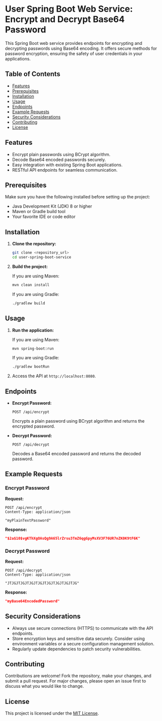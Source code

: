 # User Spring Boot Web Service: Encrypt and Decrypt Base64 Password

This Spring Boot web service provides endpoints for encrypting and decrypting passwords using Base64 encoding. It offers secure methods for password encryption, ensuring the safety of user credentials in your applications.

## Table of Contents

- [Features](#features)
- [Prerequisites](#prerequisites)
- [Installation](#installation)
- [Usage](#usage)
- [Endpoints](#endpoints)
- [Example Requests](#example-requests)
- [Security Considerations](#security-considerations)
- [Contributing](#contributing)
- [License](#license)

## Features

- Encrypt plain passwords using BCrypt algorithm.
- Decode Base64 encoded passwords securely.
- Easy integration with existing Spring Boot applications.
- RESTful API endpoints for seamless communication.

## Prerequisites

Make sure you have the following installed before setting up the project:

- Java Development Kit (JDK) 8 or higher
- Maven or Gradle build tool
- Your favorite IDE or code editor

## Installation

1. **Clone the repository:**

   ```bash
   git clone <repository_url>
   cd user-spring-boot-service
   ```

2. **Build the project:**

   If you are using Maven:

   ```bash
   mvn clean install
   ```

   If you are using Gradle:

   ```bash
   ./gradlew build
   ```

## Usage

1. **Run the application:**

   If you are using Maven:

   ```bash
   mvn spring-boot:run
   ```

   If you are using Gradle:

   ```bash
   ./gradlew bootRun
   ```

2. Access the API at `http://localhost:8080`.

## Endpoints

- **Encrypt Password:**

  ```
  POST /api/encrypt
  ```

  Encrypts a plain password using BCrypt algorithm and returns the encrypted password.

- **Decrypt Password:**

  ```
  POST /api/decrypt
  ```

  Decodes a Base64 encoded password and returns the decoded password.

## Example Requests

### Encrypt Password

**Request:**

```http
POST /api/encrypt
Content-Type: application/json

"myPlainTextPassword"
```

**Response:**

```json
"$2a$10$vgKThXgOAsQg9A65lrZrsu3TmZ6qgGpyMsXV3F76UR7nZK0K9tF6K"
```

### Decrypt Password

**Request:**

```http
POST /api/decrypt
Content-Type: application/json

"JTJGJTJGJTJGJTJGJTJGJTJGJTJGJTJG"
```

**Response:**

```json
"myBase64EncodedPassword"
```

## Security Considerations

- Always use secure connections (HTTPS) to communicate with the API endpoints.
- Store encryption keys and sensitive data securely. Consider using environment variables or a secure configuration management solution.
- Regularly update dependencies to patch security vulnerabilities.

## Contributing

Contributions are welcome! Fork the repository, make your changes, and submit a pull request. For major changes, please open an issue first to discuss what you would like to change.

## License

This project is licensed under the [MIT License](LICENSE).